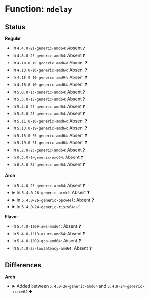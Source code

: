 # Function: <code>ndelay</code>

## Status
<b>Regular</b>
<ul>
<li>
In <code>4.4.0-21-generic-amd64</code>: Absent ❓
</li>
<li>
In <code>4.8.0-22-generic-amd64</code>: Absent ❓
</li>
<li>
In <code>4.10.0-19-generic-amd64</code>: Absent ❓
</li>
<li>
In <code>4.13.0-16-generic-amd64</code>: Absent ❓
</li>
<li>
In <code>4.15.0-20-generic-amd64</code>: Absent ❓
</li>
<li>
In <code>4.18.0-10-generic-amd64</code>: Absent ❓
</li>
<li>
In <code>5.0.0-13-generic-amd64</code>: Absent ❓
</li>
<li>
In <code>5.3.0-18-generic-amd64</code>: Absent ❓
</li>
<li>
In <code>5.4.0-26-generic-amd64</code>: Absent ❓
</li>
<li>
In <code>5.8.0-25-generic-amd64</code>: Absent ❓
</li>
<li>
In <code>5.11.0-16-generic-amd64</code>: Absent ❓
</li>
<li>
In <code>5.13.0-19-generic-amd64</code>: Absent ❓
</li>
<li>
In <code>5.15.0-25-generic-amd64</code>: Absent ❓
</li>
<li>
In <code>5.19.0-21-generic-amd64</code>: Absent ❓
</li>
<li>
In <code>6.2.0-20-generic-amd64</code>: Absent ❓
</li>
<li>
In <code>6.5.0-9-generic-amd64</code>: Absent ❓
</li>
<li>
In <code>6.8.0-31-generic-amd64</code>: Absent ❓
</li>
</ul>
<b>Arch</b>
<ul>
<li>
In <code>5.4.0-26-generic-arm64</code>: Absent ❓
</li>
<li>
<details>
<summary>In <code>5.4.0-26-generic-armhf</code>: Absent ❓</summary>

```json
{
  "name": "ndelay",
  "collision_type": "Static Duplication",
  "inline_type": "Full",
  "funcs": [
    {
      "addr": 3224670132,
      "name": "ndelay",
      "external": false,
      "loc": "include/linux/delay.h:49",
      "file": "arch/arm/mach-qcom/platsmp.c",
      "inline": "declared, inlined",
      "caller_inline": [
        "arch/arm/mach-qcom/platsmp.c:kpssv1_release_secondary"
      ],
      "caller_func": []
    },
    {
      "addr": 3230678468,
      "name": "ndelay",
      "external": false,
      "loc": "include/linux/delay.h:49",
      "file": "drivers/clk/mvebu/dove-divider.c",
      "inline": "declared, inlined",
      "caller_inline": [
        "drivers/clk/mvebu/dove-divider.c:dove_set_clock"
      ],
      "caller_func": []
    },
    {
      "addr": 3231291068,
      "name": "ndelay",
      "external": false,
      "loc": "include/linux/delay.h:49",
      "file": "drivers/tty/serial/sccnxp.c",
      "inline": "declared, inlined",
      "caller_inline": [
        "drivers/tty/serial/sccnxp.c:sccnxp_get_mctrl",
        "drivers/tty/serial/sccnxp.c:sccnxp_handle_events",
        "drivers/tty/serial/sccnxp.c:sccnxp_port_read",
        "drivers/tty/serial/sccnxp.c:sccnxp_write"
      ],
      "caller_func": []
    },
    {
      "addr": 3232237564,
      "name": "ndelay",
      "external": false,
      "loc": "include/linux/delay.h:49",
      "file": "drivers/ata/libata-sff.c",
      "inline": "declared, inlined",
      "caller_inline": [
        "drivers/ata/libata-sff.c:ata_sff_exec_command",
        "drivers/ata/libata-sff.c:ata_sff_dev_select"
      ],
      "caller_func": []
    },
    {
      "addr": 3232367868,
      "name": "ndelay",
      "external": false,
      "loc": "include/linux/delay.h:49",
      "file": "drivers/mtd/nand/raw/nand_base.c",
      "inline": "declared, inlined",
      "caller_inline": [
        "drivers/mtd/nand/raw/nand_base.c:nand_soft_waitrdy"
      ],
      "caller_func": []
    },
    {
      "addr": 3232381396,
      "name": "ndelay",
      "external": false,
      "loc": "include/linux/delay.h:49",
      "file": "drivers/mtd/nand/raw/nand_legacy.c",
      "inline": "declared, inlined",
      "caller_inline": [
        "drivers/mtd/nand/raw/nand_legacy.c:nand_command_lp",
        "drivers/mtd/nand/raw/nand_legacy.c:nand_command"
      ],
      "caller_func": []
    },
    {
      "addr": 3232433652,
      "name": "ndelay",
      "external": false,
      "loc": "include/linux/delay.h:49",
      "file": "drivers/spi/spi.c",
      "inline": "declared, inlined",
      "caller_inline": [],
      "caller_func": []
    },
    {
      "addr": 3232454920,
      "name": "ndelay",
      "external": false,
      "loc": "include/linux/delay.h:49",
      "file": "drivers/spi/spi-fsl-spi.c",
      "inline": "declared, inlined",
      "caller_inline": [
        "drivers/spi/spi-fsl-spi.c:fsl_spi_do_one_msg",
        "drivers/spi/spi-fsl-spi.c:fsl_spi_do_one_msg",
        "drivers/spi/spi-fsl-spi.c:fsl_spi_do_one_msg",
        "drivers/spi/spi-fsl-spi.c:fsl_spi_do_one_msg"
      ],
      "caller_func": []
    },
    {
      "addr": 3232816424,
      "name": "ndelay",
      "external": false,
      "loc": "include/linux/delay.h:49",
      "file": "drivers/usb/dwc2/core.c",
      "inline": "declared, inlined",
      "caller_inline": [
        "drivers/usb/dwc2/core.c:dwc2_enter_partial_power_down",
        "drivers/usb/dwc2/core.c:dwc2_enter_partial_power_down"
      ],
      "caller_func": []
    },
    {
      "addr": 3233361008,
      "name": "ndelay",
      "external": false,
      "loc": "include/linux/delay.h:49",
      "file": "drivers/i2c/i2c-core-base.c",
      "inline": "declared, inlined",
      "caller_inline": [
        "drivers/i2c/i2c-core-base.c:i2c_generic_scl_recovery",
        "drivers/i2c/i2c-core-base.c:i2c_generic_scl_recovery",
        "drivers/i2c/i2c-core-base.c:i2c_generic_scl_recovery",
        "drivers/i2c/i2c-core-base.c:i2c_generic_scl_recovery",
        "drivers/i2c/i2c-core-base.c:i2c_generic_scl_recovery"
      ],
      "caller_func": []
    },
    {
      "addr": 3233410476,
      "name": "ndelay",
      "external": false,
      "loc": "include/linux/delay.h:49",
      "file": "drivers/i2c/busses/i2c-s3c2410.c",
      "inline": "declared, inlined",
      "caller_inline": [
        "drivers/i2c/busses/i2c-s3c2410.c:i2c_s3c_irq_nextbyte",
        "drivers/i2c/busses/i2c-s3c2410.c:s3c24xx_i2c_message_start"
      ],
      "caller_func": []
    },
    {
      "addr": 3233939756,
      "name": "ndelay",
      "external": false,
      "loc": "include/linux/delay.h:49",
      "file": "drivers/mmc/host/mmci.c",
      "inline": "declared, inlined",
      "caller_inline": [
        "drivers/mmc/host/mmci.c:mmci_runtime_resume",
        "drivers/mmc/host/mmci.c:mmci_runtime_suspend",
        "drivers/mmc/host/mmci.c:mmci_set_ios"
      ],
      "caller_func": []
    }
  ],
  "symbols": []
}
```
</details>
</li>
<li>
<details>
<summary>In <code>5.4.0-26-generic-ppc64el</code>: Absent ❓</summary>

```json
{
  "name": "ndelay",
  "collision_type": "Static Duplication",
  "inline_type": "Full",
  "funcs": [
    {
      "addr": 13835058055291848288,
      "name": "ndelay",
      "external": false,
      "loc": "include/linux/delay.h:49",
      "file": "drivers/tty/serial/sccnxp.c",
      "inline": "declared, inlined",
      "caller_inline": [
        "drivers/tty/serial/sccnxp.c:sccnxp_write",
        "drivers/tty/serial/sccnxp.c:sccnxp_read"
      ],
      "caller_func": []
    },
    {
      "addr": 13835058055293145036,
      "name": "ndelay",
      "external": false,
      "loc": "include/linux/delay.h:49",
      "file": "drivers/ata/libata-sff.c",
      "inline": "declared, inlined",
      "caller_inline": [
        "drivers/ata/libata-sff.c:ata_sff_exec_command",
        "drivers/ata/libata-sff.c:ata_sff_dev_select"
      ],
      "caller_func": []
    },
    {
      "addr": 13835058055293202128,
      "name": "ndelay",
      "external": false,
      "loc": "include/linux/delay.h:49",
      "file": "drivers/spi/spi.c",
      "inline": "declared, inlined",
      "caller_inline": [],
      "caller_func": []
    },
    {
      "addr": 13835058055293233632,
      "name": "ndelay",
      "external": false,
      "loc": "include/linux/delay.h:49",
      "file": "drivers/spi/spi-fsl-spi.c",
      "inline": "declared, inlined",
      "caller_inline": [
        "drivers/spi/spi-fsl-spi.c:fsl_spi_do_one_msg",
        "drivers/spi/spi-fsl-spi.c:fsl_spi_do_one_msg",
        "drivers/spi/spi-fsl-spi.c:fsl_spi_do_one_msg",
        "drivers/spi/spi-fsl-spi.c:fsl_spi_do_one_msg"
      ],
      "caller_func": []
    },
    {
      "addr": 13835058055293666668,
      "name": "ndelay",
      "external": false,
      "loc": "include/linux/delay.h:49",
      "file": "drivers/usb/dwc2/core.c",
      "inline": "declared, inlined",
      "caller_inline": [
        "drivers/usb/dwc2/core.c:dwc2_enter_partial_power_down",
        "drivers/usb/dwc2/core.c:dwc2_enter_partial_power_down"
      ],
      "caller_func": []
    },
    {
      "addr": 13835058055294293532,
      "name": "ndelay",
      "external": false,
      "loc": "include/linux/delay.h:49",
      "file": "drivers/i2c/i2c-core-base.c",
      "inline": "declared, inlined",
      "caller_inline": [
        "drivers/i2c/i2c-core-base.c:i2c_generic_scl_recovery",
        "drivers/i2c/i2c-core-base.c:i2c_generic_scl_recovery",
        "drivers/i2c/i2c-core-base.c:i2c_generic_scl_recovery",
        "drivers/i2c/i2c-core-base.c:i2c_generic_scl_recovery",
        "drivers/i2c/i2c-core-base.c:i2c_generic_scl_recovery"
      ],
      "caller_func": []
    }
  ],
  "symbols": []
}
```
</details>
</li>
<li>
<details>
<summary>In <code>5.4.0-24-generic-riscv64</code>: ✅</summary>

```c
void ndelay(long unsigned int nsecs)
```

```json
{
  "name": "ndelay",
  "collision_type": "Unique Global",
  "inline_type": "No",
  "funcs": [
    {
      "addr": 18446743936279788586,
      "name": "ndelay",
      "external": true,
      "loc": "arch/riscv/lib/delay.c:98",
      "file": "arch/riscv/lib/delay.c",
      "inline": "seen, unknown",
      "caller_inline": [],
      "caller_func": [
        "drivers/tty/serial/sccnxp.c:sccnxp_get_mctrl",
        "drivers/tty/serial/sccnxp.c:sccnxp_handle_events",
        "drivers/tty/serial/sccnxp.c:sccnxp_port_read",
        "drivers/tty/serial/sccnxp.c:sccnxp_write",
        "drivers/ata/libata-sff.c:ata_sff_exec_command",
        "drivers/ata/libata-sff.c:ata_sff_dev_select",
        "drivers/spi/spi-fsl-spi.c:fsl_spi_do_one_msg",
        "drivers/spi/spi-fsl-spi.c:fsl_spi_do_one_msg",
        "drivers/spi/spi-fsl-spi.c:fsl_spi_do_one_msg",
        "drivers/spi/spi-fsl-spi.c:fsl_spi_do_one_msg",
        "drivers/spi/spi-fsl-spi.c:fsl_spi_do_one_msg",
        "drivers/usb/dwc2/core.c:dwc2_enter_partial_power_down",
        "drivers/usb/dwc2/core.c:dwc2_enter_partial_power_down",
        "drivers/i2c/i2c-core-base.c:i2c_generic_scl_recovery",
        "drivers/i2c/i2c-core-base.c:i2c_generic_scl_recovery",
        "drivers/i2c/i2c-core-base.c:i2c_generic_scl_recovery",
        "drivers/i2c/i2c-core-base.c:i2c_generic_scl_recovery",
        "drivers/i2c/i2c-core-base.c:i2c_generic_scl_recovery",
        "drivers/i2c/i2c-core-base.c:i2c_generic_scl_recovery",
        "drivers/i2c/i2c-core-base.c:i2c_generic_scl_recovery"
      ]
    }
  ],
  "symbols": [
    {
      "addr": 18446743936279788586,
      "name": "ndelay",
      "section": ".text",
      "bind": "STB_GLOBAL",
      "size": 86
    }
  ]
}
```
</details>
</li>
</ul>
<b>Flavor</b>
<ul>
<li>
In <code>5.4.0-1009-aws-amd64</code>: Absent ❓
</li>
<li>
In <code>5.4.0-1010-azure-amd64</code>: Absent ❓
</li>
<li>
In <code>5.4.0-1009-gcp-amd64</code>: Absent ❓
</li>
<li>
In <code>5.4.0-26-lowlatency-amd64</code>: Absent ❓
</li>
</ul>

## Differences
<b>Arch</b>
<ul>
<li>
<details>
<summary>Added between <code>5.4.0-26-generic-amd64</code> and <code>5.4.0-24-generic-riscv64</code> ➕</summary>

```c
void ndelay(long unsigned int nsecs)
```
</details>
</li>
</ul>
